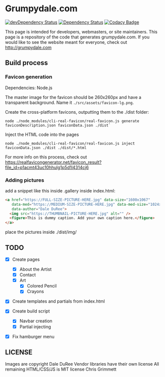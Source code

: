 # Grumpydale.com

[![devDependency Status](https://david-dm.org/insanity54/grumpydale/dev-status.svg)](https://david-dm.org/insanity54/grumpydale#info=devDependencies) [![Dependency Status](https://gemnasium.com/insanity54/grumpydale.svg)](https://gemnasium.com/insanity54/grumpydale) [![Codacy Badge](https://api.codacy.com/project/badge/grade/33fca1245a074a45a091e6105bddd030)](https://www.codacy.com/app/chris_17/grumpydale)

This page is intended for developers, webmasters, or site maintainers. This page is a repository of the code that generates grumpydale.com. If you would like to see the website meant for everyone, check out http://grumpydale.com


## Build process


### Favicon generation

Dependencies: Node.js

The master image for the favicon should be 260x260px and have a transparent background. Name it `./src/assets/favicon-lg.png`.

Create the cross-platform favicons, outputting them to the ./dist folder:

```
node ./node_modules/cli-real-favicon/real-favicon.js generate faviconDescription.json faviconData.json ./dist`
```

Inject the HTML code into the pages

```
node ./node_modules/cli-real-favicon/real-favicon.js inject faviconData.json ./dist ./dist/*.html
```

For more info on this process, check out https://realfavicongenerator.net/favicon_result?file_id=p1acmt43uc10hhulg1p5d1l4314cj6


### Adding pictures

add a snippet like this inside .gallery inside index.html:

```html
<a href="https://FULL-SIZE-PICTURE-HERE.jpg" data-size="1600x1067"
   data-med="https://MEDIUM-SIZE-PICTURE-HERE.jpg" data-med-size="1024x683"
   data-author="Dale DuRee">
  <img src="https://THUMBNAIL-PICTURE-HERE.jpg" alt="" />
  <figure>This is dummy caption. Add your own caption here.</figure>
</a>
```

place the pictures inside ./dist/img/


## TODO

* [x] Create pages
  * [x] About the Artist
  * [x] Contact
  * [x] Art
    * [x] Colored Pencil
    * [x] Crayons
* [x] Create templates and partials from index.html
* [x] Create build script
  * [x] Navbar creation
  * [x] Partial injecting
* [x] Fix hamburger menu


## LICENSE

Images are copyright Dale DuRee
Vendor libraries have their own license
All remaining HTML/CSS/JS is MIT license Chris Grimmett
